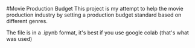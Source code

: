 #Movie Production Budget
This project is my attempt to help the movie production industry by setting a production budget standard based on different genres.

The file is in a .ipynb format, it's best if you use google colab (that's what was used)
